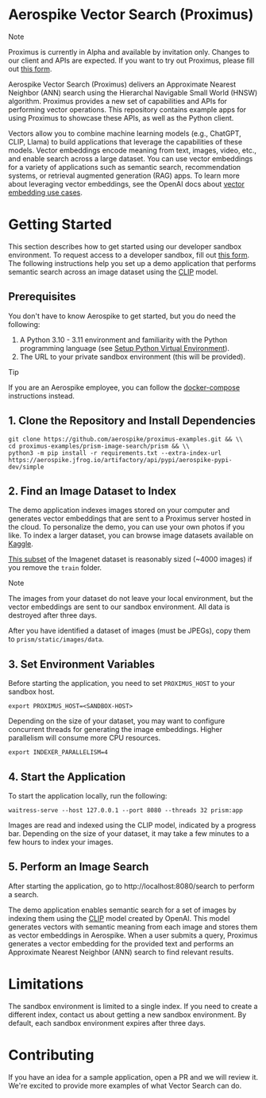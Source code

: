 # Aerospike Vector Search (Proximus)

> [!NOTE]
> Proximus is currently in Alpha and available by invitation only. Changes to our client and APIs are expected. If you want to try out Proximus, please fill out [this form](https://aerospike.com/lp/aerospike-vector-developer-program-sign-up/).

Aerospike Vector Search (Proximus) delivers an Approximate Nearest Neighbor (ANN) search using the Hierarchal Navigable Small World (HNSW) algorithm. Proximus provides a new set of capabilities and APIs for performing vector operations. This repository contains example apps for using Proximus to showcase these APIs, as well as the Python client.

Vectors allow you to combine machine learning models (e.g., ChatGPT, CLIP, Llama) to build applications that leverage the capabilities of these models. Vector embeddings encode meaning from text, images, video, etc., and enable search across a large dataset. You can use vector embeddings for a variety of applications such as semantic search, recommendation systems, or retrieval augmented generation (RAG) apps. To learn more about leveraging vector embeddings, see the OpenAI docs about [vector embedding use cases](https://platform.openai.com/docs/guides/embeddings/use-cases).

# Getting Started
This section describes how to get started using our developer sandbox environment. To request access to a developer sandbox, fill out [this form](https://aerospike.com/lp/aerospike-vector-developer-program-sign-up/). The following instructions help you set up a demo application that performs semantic search across an image dataset using the [CLIP](https://arxiv.org/abs/2103.00020) model.

## Prerequisites
You don't have to know Aerospike to get started, but you do need the following:

1. A Python 3.10 - 3.11 environment and familiarity with the Python programming language (see [Setup Python Virtual Environment](./prism-image-search/README.md#setup-python-virtual-environment)).
1. The URL to your private sandbox environment (this will be provided).

> [!TIP]
> If you are an Aerospike employee, you can follow the [docker-compose](./prism-image-search/README.md#install-using-docker-compose) instructions instead.

## 1. Clone the Repository and Install Dependencies

```
git clone https://github.com/aerospike/proximus-examples.git && \\
cd proximus-examples/prism-image-search/prism && \\
python3 -m pip install -r requirements.txt --extra-index-url https://aerospike.jfrog.io/artifactory/api/pypi/aerospike-pypi-dev/simple 
```

## 2. Find an Image Dataset to Index

The demo application indexes images stored on your computer and generates vector embeddings that are sent to a Proximus server hosted in the cloud. To personalize the demo, you can use your own photos if you like. To index a larger dataset, you can browse image datasets available on [Kaggle](https://www.kaggle.com/datasets).  

[This subset](https://www.kaggle.com/datasets/ifigotin/imagenetmini-1000) of the Imagenet
dataset is reasonably sized (~4000 images) if you remove the `train` folder.

> [!NOTE]
> The images from your dataset do not leave your local environment, but the vector embeddings
> are sent to our sandbox environment. All data is destroyed after three days.

After you have identified a dataset of images (must be JPEGs), copy them to `prism/static/images/data`.

## 3. Set Environment Variables
Before starting the application, you need to set `PROXIMUS_HOST` to your sandbox host.

```
export PROXIMUS_HOST=<SANDBOX-HOST>
```
Depending on the size of your dataset, you may want to configure concurrent threads for generating the image embeddings. Higher parallelism will consume more CPU resources.

```
export INDEXER_PARALLELISM=4
```

## 4. Start the Application
To start the application locally, run the following:
```
waitress-serve --host 127.0.0.1 --port 8080 --threads 32 prism:app
```
Images are read and indexed using the CLIP model, indicated by a progress bar. Depending on the size of your dataset, it may take a few minutes to a few hours to index your images.

## 5. Perform an Image Search

After starting the application, go to http://localhost:8080/search to perform a search.

The demo application enables semantic search for a set of images by indexing them using the [CLIP](https://huggingface.co/sentence-transformers/clip-ViT-B-32-multilingual-v1) model created by OpenAI. This model generates vectors with semantic meaning from each image and stores them as vector embeddings in Aerospike. When a user submits a query, Proximus generates a vector embedding for the provided text and performs an Approximate Nearest Neighbor (ANN) search to find relevant results.

# Limitations
The sandbox environment is limited to a single index. If you need to create a different index, contact us about getting a new sandbox environment. By default, each sandbox environment expires after three days.

# Contributing
If you have an idea for a sample application, open a PR and we will review it. We're excited to provide more examples of what Vector Search can do.
